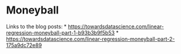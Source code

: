 # Moneyball
Links to the blog posts:
	* https://towardsdatascience.com/linear-regression-moneyball-part-1-b93b3b9f5b53
	* https://towardsdatascience.com/linear-regression-moneyball-part-2-175a9dc72e89
